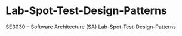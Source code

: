 # Lab-Spot-Test-Design-Patterns
SE3030 – Software Architecture (SA)   Lab-Spot-Test-Design-Patterns

